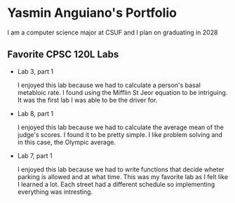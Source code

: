 
# Yasmin Anguiano's Portfolio

I am a computer science major at CSUF and I plan on graduating in 2028

## Favorite CPSC 120L Labs

* Lab 3, part 1

    I enjoyed this lab because we had to calculate a person's basal metabloic rate. I found using the Mifflin St Jeor equation to be intriguing. It was the first lab I was able to be the driver for.

* Lab 8, part 1

    I enjoyed this lab because we had to calculate the average mean of the judge's scores. I found it to be pretty simple. I like problem solving and in this case, the Olympic average.

* Lab 7, part 1

    I enjoyed this lab because we had to write functions that decide wheter parking is allowed and at what time. This was my favorite lab as I felt like I learned a lot. Each street had a different schedule so implementing everything was intresting.